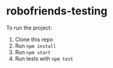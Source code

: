 # robofriends-testing

To run the project:

1. Clone this repo
2. Run `npm install`
3. Run `npm start`
4. Run tests with `npm test`


